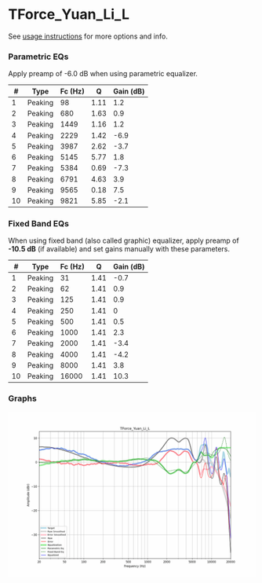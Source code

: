 # TForce_Yuan_Li_L
See [usage instructions](https://github.com/jaakkopasanen/AutoEq#usage) for more options and info.

### Parametric EQs
Apply preamp of -6.0 dB when using parametric equalizer.

|   # | Type    |   Fc (Hz) |    Q |   Gain (dB) |
|-----|---------|-----------|------|-------------|
|   1 | Peaking |        98 | 1.11 |         1.2 |
|   2 | Peaking |       680 | 1.63 |         0.9 |
|   3 | Peaking |      1449 | 1.16 |         1.2 |
|   4 | Peaking |      2229 | 1.42 |        -6.9 |
|   5 | Peaking |      3987 | 2.62 |        -3.7 |
|   6 | Peaking |      5145 | 5.77 |         1.8 |
|   7 | Peaking |      5384 | 0.69 |        -7.3 |
|   8 | Peaking |      6791 | 4.63 |         3.9 |
|   9 | Peaking |      9565 | 0.18 |         7.5 |
|  10 | Peaking |      9821 | 5.85 |        -2.1 |

### Fixed Band EQs
When using fixed band (also called graphic) equalizer, apply preamp of **-10.5 dB** (if available) and set gains manually with these parameters.

|   # | Type    |   Fc (Hz) |    Q |   Gain (dB) |
|-----|---------|-----------|------|-------------|
|   1 | Peaking |        31 | 1.41 |        -0.7 |
|   2 | Peaking |        62 | 1.41 |         0.9 |
|   3 | Peaking |       125 | 1.41 |         0.9 |
|   4 | Peaking |       250 | 1.41 |         0   |
|   5 | Peaking |       500 | 1.41 |         0.5 |
|   6 | Peaking |      1000 | 1.41 |         2.3 |
|   7 | Peaking |      2000 | 1.41 |        -3.4 |
|   8 | Peaking |      4000 | 1.41 |        -4.2 |
|   9 | Peaking |      8000 | 1.41 |         3.8 |
|  10 | Peaking |     16000 | 1.41 |        10.3 |

### Graphs
![](./TForce_Yuan_Li_L.png)

